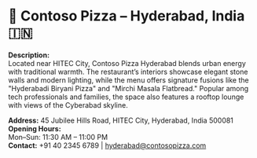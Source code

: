# 📍 Contoso Pizza – Hyderabad, India 🇮🇳

**Description:**  
Located near HITEC City, Contoso Pizza Hyderabad blends urban energy with traditional warmth. The restaurant’s interiors showcase elegant stone walls and modern lighting, while the menu offers signature fusions like the "Hyderabadi Biryani Pizza" and "Mirchi Masala Flatbread." Popular among tech professionals and families, the space also features a rooftop lounge with views of the Cyberabad skyline.  

**Address:** 45 Jubilee Hills Road, HITEC City, Hyderabad, India 500081  
**Opening Hours:**  
Mon–Sun: 11:30 AM – 11:00 PM  
**Contact:** +91 40 2345 6789 | hyderabad@contosopizza.com